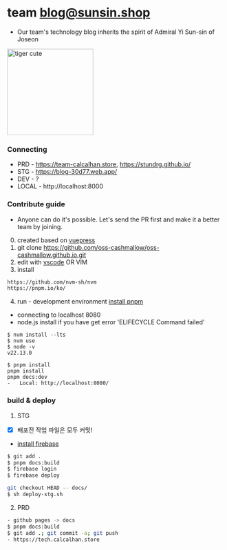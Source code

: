 # team blog@sunsin.shop
- Our team's technology blog inherits the spirit of Admiral Yi Sun-sin of Joseon
  
<img src="http://oss.cashmallow.com/images/tiger-cute.svg" alt="tiger cute" style="width:200px;"/>

### Connecting
- PRD - https://team-calcalhan.store, https://stundrg.github.io/
- STG - https://blog-30d77.web.app/
- DEV - ?
- LOCAL - http://localhost:8000

### Contribute guide
- Anyone can do it's possible. Let's send the PR first and make it a better team by joining.

0. created based on [vuepress](https://v2.vuepress.vuejs.org/)
1. git clone https://github.com/oss-cashmallow/oss-cashmallow.github.io.git
2. edit with [vscode](https://code.visualstudio.com/) OR VIM
3. install
``` bash
https://github.com/nvm-sh/nvm
https://pnpm.io/ko/
```
4. run - development environment [install pnpm](https://pnpm.io/installation)
- connecting to localhost 8080
- node.js install if you have get error 'ELIFECYCLE Command failed'
```
$ nvm install --lts
$ nvm use
$ node -v
v22.13.0

$ pnpm install
pnpm install
pnpm docs:dev
-   Local: http://localhost:8080/
```

### build & deploy
1. STG
- [x] 배포전 작업 파일은 모두 커밋!
- [install firebase](https://v2.vuepress.vuejs.org/guide/deployment.html#google-firebase)

``` bash
$ git add .
$ pnpm docs:build
$ firebase login
$ firebase deploy

git checkout HEAD -- docs/
$ sh deploy-stg.sh
```

2. PRD
```bash
- github pages -> docs
$ pnpm docs:build
$ git add .; git commit -a; git push
- https://tech.calcalhan.store
```
